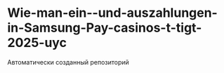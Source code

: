 # Wie-man-ein--und-auszahlungen-in-Samsung-Pay-casinos-t-tigt-2025-uyc
Автоматически созданный репозиторий
